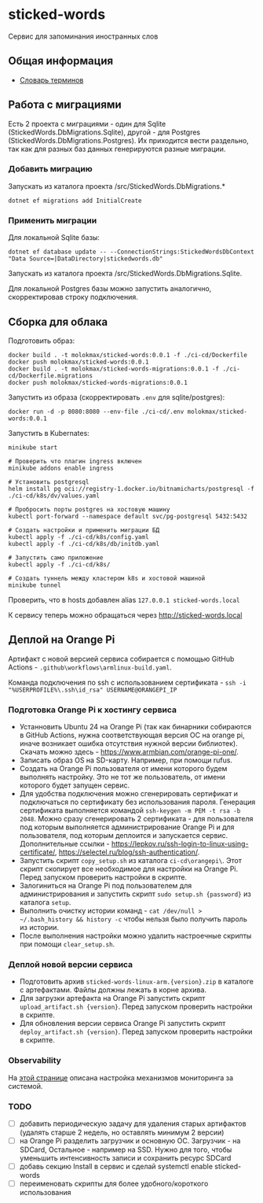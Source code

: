 # sticked-words
Сервис для запоминания иностранных слов

## Общая информация

- [Словарь терминов](./docs/glossary.md)

## Работа с миграциями

Есть 2 проекта с миграциями - один для Sqlite (StickedWords.DbMigrations.Sqlite), другой - для Postgres (StickedWords.DbMigrations.Postgres). Их приходится вести раздельно, так как для разных баз данных генерируются разные миграции.

### Добавить миграцию

Запускать из каталога проекта /src/StickedWords.DbMigrations.*
```
dotnet ef migrations add InitialCreate
```

### Применить миграции
Для локальной Sqlite базы:
```
dotnet ef database update -- --ConnectionStrings:StickedWordsDbContext "Data Source=|DataDirectory|stickedwords.db"
```

Запускать из каталога проекта /src/StickedWords.DbMigrations.Sqlite.

Для локальной Postgres базы можно запустить аналогично, скорректировав строку подключения.

## Сборка для облака
Подготовить образ:
```
docker build . -t molokmax/sticked-words:0.0.1 -f ./ci-cd/Dockerfile
docker push molokmax/sticked-words:0.0.1
docker build . -t molokmax/sticked-words-migrations:0.0.1 -f ./ci-cd/Dockerfile.migrations
docker push molokmax/sticked-words-migrations:0.0.1
```

Запустить из образа (скорректировать `.env` для sqlite/postgres):
```
docker run -d -p 8080:8080 --env-file ./ci-cd/.env molokmax/sticked-words:0.0.1
```

Запустить в Kubernates:
```
minikube start

# Проверить что плагин ingress включен
minikube addons enable ingress

# Установить postgresql
helm install pg oci://registry-1.docker.io/bitnamicharts/postgresql -f ./ci-cd/k8s/dv/values.yaml

# Пробросить порты postgres на хостовую машину
kubectl port-forward --namespace default svc/pg-postgresql 5432:5432

# Создать настройки и применить миграции БД
kubectl apply -f ./ci-cd/k8s/config.yaml
kubectl apply -f ./ci-cd/k8s/db/initdb.yaml

# Запустить само приложение
kubectl apply -f ./ci-cd/k8s/

# Создать туннель между кластером k8s и хостовой машиной
minikube tunnel
```
Проверить, что в hosts добавлен alias `127.0.0.1 sticked-words.local`

К сервису теперь можно обращаться через http://sticked-words.local

## Деплой на Orange Pi

Артифакт с новой версией сервиса собирается с помощью GitHub Actions - `.github\workflows\armlinux-build.yaml`.

Команда подключения по ssh с использованием сертификата - `ssh -i "%USERPROFILE%\.ssh\id_rsa" USERNAME@ORANGEPI_IP`

### Подготовка Orange Pi к хостингу сервиса
- Устанновить Ubuntu 24 на Orange Pi (так как бинарники собираются в GitHub Actions, нужна соответствующая версия ОС на orange pi, иначе возникает ошибка отсутствия нужной версии библиотек). Скачать можно здесь - https://www.armbian.com/orange-pi-one/.
- Записать образ OS на SD-карту. Например, при помощи rufus.
- Создать на Orange Pi пользователя от имени которого будем выполнять настройку. Это не тот же пользователь, от имени которого будет запущен сервис.
- Для удобства подключения можно сгенерировать сертификат и подключаться по сертификату без использования пароля. Генерация сертификата выполняется командой `ssh-keygen -m PEM -t rsa -b 2048`. Можно сразу сгенерировать 2 сертификата - для пользователя под которым выполняется администрирование Orange Pi и для пользователя, под которым деплоится и запускается сервис. Дополнительные ссылки - https://lepkov.ru/ssh-login-to-linux-using-certificate/, https://selectel.ru/blog/ssh-authentication/.
- Запустить скрипт `copy_setup.sh` из каталога `ci-cd\orangepi\`. Этот скрипт скопирует все необходимое для настройки на Orange Pi. Перед запуском проверить настройки в скрипте.
- Залогиниться на Orange Pi под пользователем для администрирования и запустить скрипт `sudo setup.sh {password}` из каталога `setup`.
- Выполнить очистку истории команд - `cat /dev/null > ~/.bash_history && history -c` чтобы нельзя было получить пароль из истории.
- После выполнения настройки можно удалить настроечные скрипты при помощи `clear_setup.sh`.

### Деплой новой версии сервиса
- Подготовить архив `sticked-words-linux-arm.{version}.zip` в каталоге с артефактами. Файлы должны лежать в корне архива.
- Для загрузки артефакта на Orange Pi запустить скрипт `upload_artifact.sh {version}`. Перед запуском проверить настройки в скрипте.
- Для обновления версии сервиса Orange Pi запустить скрипт `deploy_artifact.sh {version}`. Перед запуском проверить настройки в скрипте.

### Observability
На [этой странице](./docs/observability.md) описана настройка механизмов мониторинга за системой.

### TODO
- [ ] добавить периодическую задачу для удаления старых артифактов (удалять старше 2 недель, но оставлять минимум 2 версии)
- [ ] на Orange Pi разделить загрузчик и основную ОС. Загрузчик - на SDCard, Остальное - например на SSD. Нужно для того, чтобы уменьшить интенсивность записи и сохранить ресурс SDCard
- [ ] добавь секцию Install в сервис и сделай systemctl enable sticked-words
- [ ] переименовать скрипты для более удобного/короткого использования
